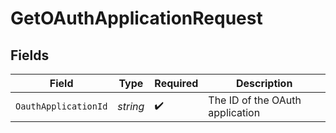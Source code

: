 # GetOAuthApplicationRequest


## Fields

| Field                           | Type                            | Required                        | Description                     |
| ------------------------------- | ------------------------------- | ------------------------------- | ------------------------------- |
| `OauthApplicationId`            | *string*                        | :heavy_check_mark:              | The ID of the OAuth application |